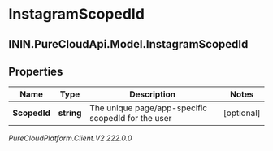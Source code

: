 # InstagramScopedId

## ININ.PureCloudApi.Model.InstagramScopedId

## Properties

|Name | Type | Description | Notes|
|------------ | ------------- | ------------- | -------------|
| **ScopedId** | **string** | The unique page/app-specific scopedId for the user | [optional] |



_PureCloudPlatform.Client.V2 222.0.0_
